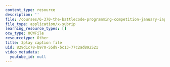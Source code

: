 ```yaml
---
content_type: resource
description: ''
file: /courses/6-370-the-battlecode-programming-competition-january-iap-2013/829d1c78b97055d9bc1377c2ad892521_g2NoQCEgsCM.vtt
file_type: application/x-subrip
learning_resource_types: []
ocw_type: OCWFile
resourcetype: Other
title: 3play caption file
uid: 829d1c78-b970-55d9-bc13-77c2ad892521
video_metadata:
  youtube_id: null
---
```

